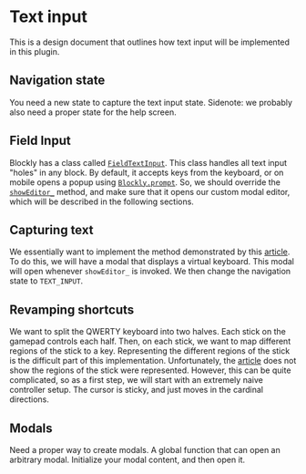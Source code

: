 # Text input

This is a design document that outlines how text input will be implemented in
this plugin.

## Navigation state

You need a new state to capture the text input state. Sidenote: we probably also
need a proper state for the help screen.

## Field Input

Blockly has a class called [`FieldTextInput`][FieldTextInput]. This class
handles all text input "holes" in any block. By default, it accepts keys from
the keyboard, or on mobile opens a popup using
[`Blockly.prompt`][Blockly.prompt]. So, we should override the
[`showEditor_`][showEditor_] method, and make sure that it opens our custom
modal editor, which will be described in the following sections.

## Capturing text

We essentially want to implement the method demonstrated by this
[article][gamepad-text]. To do this, we will have a modal that displays a
virtual keyboard. This modal will open whenever `showEditor_` is invoked. We
then change the navigation state to `TEXT_INPUT`.

## Revamping shortcuts

We want to split the QWERTY keyboard into two halves. Each stick on the gamepad
controls each half. Then, on each stick, we want to map different regions of the
stick to a key. Representing the different regions of the stick is the difficult
part of this implementation. Unfortunately, the [article][gamepad-text] does not
show the regions of the stick were represented. However, this can be quite
complicated, so as a first step, we will start with an extremely naive
controller setup. The cursor is sticky, and just moves in the cardinal
directions.

## Modals

Need a proper way to create modals. A global function that can open an arbitrary
modal. Initialize your modal content, and then open it.

[FieldTextInput]:https://github.com/google/blockly/blob/master/core/field_textinput.js
[Blockly.prompt]:https://github.com/google/blockly/blob/master/core/blockly.js#L362
[showEditor_]:https://github.com/google/blockly/blob/master/core/field_textinput.js#L293
[gamepad-text]:https://www.gamasutra.com/blogs/CharlieDeck/20170721/301392/Towards_Better_Gamepad_Text_Input.php

